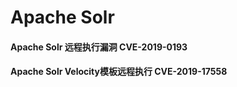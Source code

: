 #  Apache Solr

#### Apache Solr 远程执行漏洞 CVE-2019-0193

#### Apache Solr Velocity模板远程执行 CVE-2019-17558